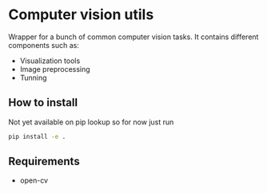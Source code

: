# Computer vision utils

Wrapper for a bunch of common computer vision tasks. It contains different components such as:
- Visualization tools
- Image preprocessing
- Tunning


## How to install
Not yet available on pip lookup so for now just run
```bash
pip install -e .
```

## Requirements
- open-cv